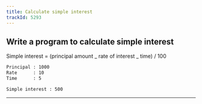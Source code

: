 ```yaml
---
title: Calculate simple interest
trackId: 5293
---
```


## Write a program to calculate simple interest

Simple interest = (principal amount _ rate of interest _ time) / 100

```txt
Principal : 1000
Rate      : 10
Time      : 5

Simple interest : 500
```

---
